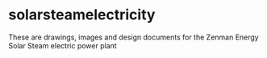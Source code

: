 solarsteamelectricity
=====================

These are drawings, images and design documents for the Zenman Energy Solar Steam electric power plant
